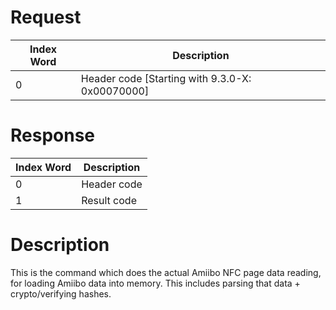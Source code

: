 # Request

| Index Word | Description                                       |
|------------|---------------------------------------------------|
| 0          | Header code \[Starting with 9.3.0-X: 0x00070000\] |

# Response

| Index Word | Description |
|------------|-------------|
| 0          | Header code |
| 1          | Result code |

# Description

This is the command which does the actual Amiibo NFC page data reading,
for loading Amiibo data into memory. This includes parsing that data +
crypto/verifying hashes.